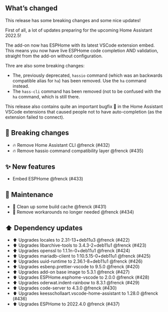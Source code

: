 ## What’s changed

This release has some breaking changes and some nice updates!

First of all, a lot of updates preparing for the upcoming Home Assistant 2022.5!

The add-on now has ESPHome with its latest VSCode extension embed. This means you now have live ESPHome code completion AND validation, straight from the add-on without configuration.

Thre are also some breaking changes:

- The, previously deprecated, `hassio` command (which was an backwards compatible alias for `ha`) has been removed. Use the `ha` command instead.
- The `hass-cli` command has been removed (not to be confused with the `ha` command, which is still there.

This release also contains quite an important bugfix 🐛  in the Home Assistant VSCode extensions that caused people not to have auto-completion (as the extension failed to connect).

## 🚨 Breaking changes

- 🔥 Remove Home Assistant CLI @frenck (#432)
- 🔥 Remove hassio command compatibility layer @frenck (#435)

## ✨ New features

- Embed ESPHome @frenck (#433)

## 🧰 Maintenance

- 🧹 Clean up some build cache @frenck (#431)
- 🧹 Remove workarounds no longer needed @frenck (#434)

## ⬆️ Dependency updates

- ⬆️ Upgrades locales to 2.31-13+deb11u3 @frenck (#422)
- ⬆️ Upgrades libarchive-tools to 3.4.3-2+deb11u1 @frenck (#423)
- ⬆️ Upgrades openssl to 1.1.1n-0+deb11u1 @frenck (#424)
- ⬆️ Upgrades mariadb-client to 1:10.5.15-0+deb11u1 @frenck (#425)
- ⬆️ Upgrades uuid-runtime to 2.36.1-8+deb11u1 @frenck (#426)
- ⬆️ Upgrades esbenp.prettier-vscode to 9.5.0 @frenck (#420)
- ⬆️ Upgrades add-on base image to 5.3.1 @frenck (#427)
- ⬆️ Upgrades ESPHome.esphome-vscode to 2.0.0 @frenck (#428)
- ⬆️ Upgrades oderwat.indent-rainbow to 8.3.1 @frenck (#429)
- ⬆️ Upgrades code-server to 4.3.0 @frenck (#430)
- ⬆️ Upgrades keesschollaart.vscode-home-assistant to 1.28.0 @frenck (#436)
- ⬆️ Upgrades ESPHome to 2022.4.0 @frenck (#437)
